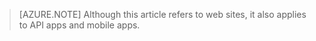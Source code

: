 <!-- not suitable for Mooncake -->

> [AZURE.NOTE] Although this article refers to web sites, it also applies to API apps and mobile apps.
